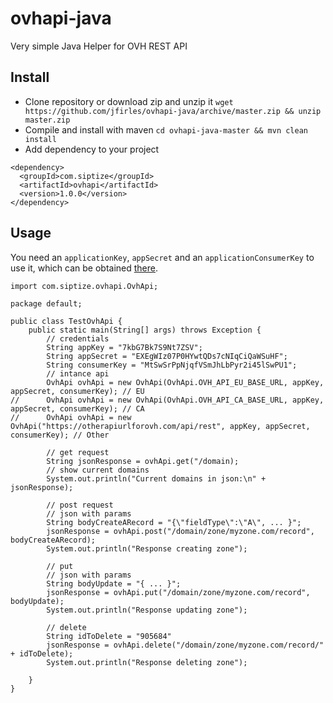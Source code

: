 # ovhapi-java

Very simple Java Helper for OVH REST API

## Install

* Clone repository or download zip and unzip it
`wget https://github.com/jfirles/ovhapi-java/archive/master.zip && unzip master.zip`
* Compile and install with maven
`cd ovhapi-java-master && mvn clean install`
* Add dependency to your project
```
<dependency>
  <groupId>com.siptize</groupId>
  <artifactId>ovhapi</artifactId>
  <version>1.0.0</version>
</dependency>
```

## Usage

You need an `applicationKey`, `appSecret` and an `applicationConsumerKey` to use it, which can be obtained [there](https://eu.api.ovh.com/createApp/).

```
import com.siptize.ovhapi.OvhApi;

package default;

public class TestOvhApi {
	public static main(String[] args) throws Exception {
		// credentials
		String appKey = "7kbG7Bk7S9Nt7ZSV";
		String appSecret = "EXEgWIz07P0HYwtQDs7cNIqCiQaWSuHF";
		String consumerKey = "MtSwSrPpNjqfVSmJhLbPyr2i45lSwPU1";
		// intance api
		OvhApi ovhApi = new OvhApi(OvhApi.OVH_API_EU_BASE_URL, appKey, appSecret, consumerKey); // EU
//		OvhApi ovhApi = new OvhApi(OvhApi.OVH_API_CA_BASE_URL, appKey, appSecret, consumerKey); // CA
//		OvhApi ovhApi = new OvhApi("https://otherapiurlforovh.com/api/rest", appKey, appSecret, consumerKey); // Other

		// get request
		String jsonResponse = ovhApi.get("/domain);
		// show current domains
		System.out.println("Current domains in json:\n" + jsonResponse);

		// post request
		// json with params
		String bodyCreateARecord = "{\"fieldType\":\"A\", ... }";
		jsonResponse = ovhApi.post("/domain/zone/myzone.com/record", bodyCreateARecord);
		System.out.println("Response creating zone");

		// put
		// json with params
		String bodyUpdate = "{ ... }";
		jsonResponse = ovhApi.put("/domain/zone/myzone.com/record", bodyUpdate);
		System.out.println("Response updating zone");

		// delete
		String idToDelete = "905684"
		jsonResponse = ovhApi.delete("/domain/zone/myzone.com/record/" + idToDelete);
		System.out.println("Response deleting zone");
		
	}
}
```
